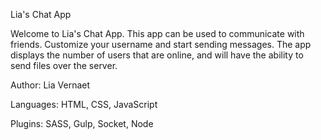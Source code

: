 Lia's Chat App

Welcome to Lia's Chat App. This app can be used to communicate with friends. Customize your username and start sending messages. The app displays the number of users that are online, and will have the ability to send files over the server.

Author: Lia Vernaet

Languages: HTML, CSS, JavaScript

Plugins: SASS, Gulp, Socket, Node
